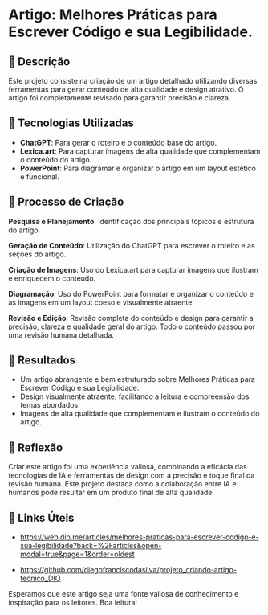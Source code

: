 # Artigo: Melhores Práticas para Escrever Código e sua Legibilidade.

## 📒 Descrição
Este projeto consiste na criação de um artigo detalhado utilizando diversas ferramentas para gerar conteúdo de alta qualidade e design atrativo. O artigo foi completamente revisado para garantir precisão e clareza.

## 🤖 Tecnologias Utilizadas
- **ChatGPT**: Para gerar o roteiro e o conteúdo base do artigo.
- **Lexica.art**: Para capturar imagens de alta qualidade que complementam o conteúdo do artigo.
- **PowerPoint**: Para diagramar e organizar o artigo em um layout estético e funcional.

## 🧐 Processo de Criação
**Pesquisa e Planejamento**: Identificação dos principais tópicos e estrutura do artigo.

**Geração de Conteúdo**: Utilização do ChatGPT para escrever o roteiro e as seções do artigo.

**Criação de Imagens**: Uso do Lexica.art para capturar imagens que ilustram e enriquecem o conteúdo.

**Diagramação**: Uso do PowerPoint para formatar e organizar o conteúdo e as imagens em um layout coeso e visualmente atraente.

**Revisão e Edição**: Revisão completa do conteúdo e design para garantir a precisão, clareza e qualidade geral do artigo. Todo o conteúdo passou por uma revisão humana detalhada.

## 🚀 Resultados
- Um artigo abrangente e bem estruturado sobre Melhores Práticas para Escrever Código e sua Legibilidade.
- Design visualmente atraente, facilitando a leitura e compreensão dos temas abordados.
- Imagens de alta qualidade que complementam e ilustram o conteúdo do artigo.

## 💭 Reflexão
Criar este artigo foi uma experiência valiosa, combinando a eficácia das tecnologias de IA e ferramentas de design com a precisão e toque final da revisão humana. Este projeto destaca como a colaboração entre IA e humanos pode resultar em um produto final de alta qualidade.

## 📎 Links Úteis
- https://web.dio.me/articles/melhores-praticas-para-escrever-codigo-e-sua-legibilidade?back=%2Farticles&open-modal=true&page=1&order=oldest

- https://github.com/diegofranciscodasilva/projeto_criando-artigo-tecnico_DIO

Esperamos que este artigo seja uma fonte valiosa de conhecimento e inspiração para os leitores. Boa leitura!
